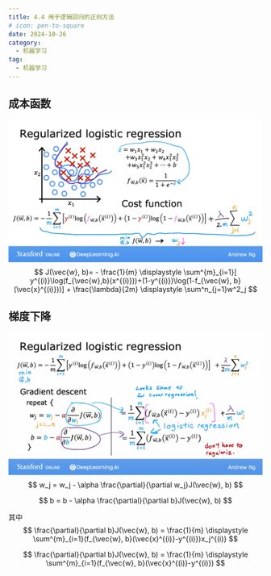 ```yaml
---
title: 4.4 用于逻辑回归的正则方法
# icon: pen-to-square
date: 2024-10-26
category:
  - 机器学习
tag:
  - 机器学习
---
```


## 成本函数

![image-20241026202744233](./../../../.vuepress/public/assets/images/Machine_learning/lesson_one/week_three/4.5.assests/image-20241026202744233.png)
$$
J(\vec{w}, b)= - \frac{1}{m} \displaystyle \sum^{m}_{i=1}[ y^{(i)}\log(f_{\vec{w},b}(x^{(i)}))+(1-y^{(i)})\log(1-f_{\vec{w}, b}(\vec{x}^{(i)}))] + \frac{\lambda}{2m} \displaystyle \sum^n_{j=1}w^2_j
$$

## 梯度下降

![image-20241026203624478](./../../../.vuepress/public/assets/images/Machine_learning/lesson_one/week_three/4.5_Regularized_logistic_regression.assests/image-20241026203624478.png)
$$
w_j = w_j - \alpha \frac{\partial}{\partial w_j}J(\vec{w}, b)
$$

$$
b = b - \alpha \frac{\partial}{\partial b}J(\vec{w}, b)
$$

其中
$$
\frac{\partial}{\partial b}J(\vec{w}, b) = \frac{1}{m} \displaystyle \sum^{m}_{i=1}(f_{\vec{w}, b}(\vec{x}^{(i)}-y^{(i)})x_j^{(i)}
$$

$$
\frac{\partial}{\partial b}J(\vec{w}, b) = \frac{1}{m} \displaystyle \sum^{m}_{i=1}(f_{\vec{w}, b}(\vec{x}^{(i)}-y^{(i)})
$$
